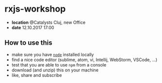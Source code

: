 # rxjs-workshop

- **location** @Catalysts Cluj, new Office
- **date** 12.10.2017 17:00

How to use this
---

- make sure you have [`node`](https://nodejs.org/en/download/current/) installed locally
- find a nice code editor (sublime, atom, vi, Intellij, WebStorm, VSCode, ...)
- test that you are able to use `npm` from a console
- download (and unzip) this on your machine
- like, share and subscribe
